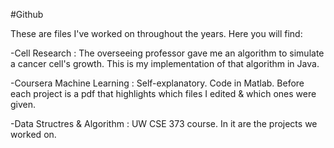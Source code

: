 #Github 

These are files I've worked on throughout the years. Here you will find:

-Cell Research : The overseeing professor gave me an algorithm to simulate a cancer cell's growth. This is my implementation of that algorithm in Java.

-Coursera Machine Learning : Self-explanatory. Code in Matlab. Before each project is a pdf that highlights which files I edited & which ones were given.

-Data Structres & Algorithm : UW CSE 373 course. In it are the projects we worked on.
